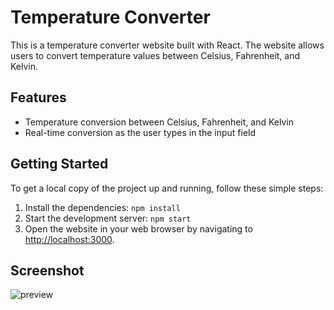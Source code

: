 # Temperature Converter

This is a temperature converter website built with React. The website allows users to convert temperature values between Celsius, Fahrenheit, and Kelvin.

## Features

- Temperature conversion between Celsius, Fahrenheit, and Kelvin
- Real-time conversion as the user types in the input field

## Getting Started

To get a local copy of the project up and running, follow these simple steps:

1.  Install the dependencies: `npm install`
2.  Start the development server: `npm start`
3.  Open the website in your web browser by navigating to [http://localhost:3000](http://localhost:3000).

## Screenshot

![preview](https://imgur.com/ezJAvHI.png)

